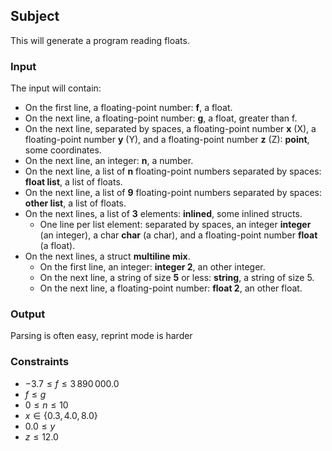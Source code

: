 ## Subject

This will generate a program reading floats.

### Input

The input will contain:

- On the first line, a floating-point number: **f**, a float.
- On the next line, a floating-point number: **g**, a float, greater than f.
- On the next line, separated by spaces, a floating-point number **x** (X), a
  floating-point number **y** (Y), and a floating-point number **z** (Z):
  **point**, some coordinates.
- On the next line, an integer: **n**, a number.
- On the next line, a list of **n** floating-point numbers separated by spaces:
  **float list**, a list of floats.
- On the next line, a list of **9** floating-point numbers separated by spaces:
  **other list**, a list of floats.
- On the next lines, a list of **3** elements: **inlined**, some inlined
  structs.
    - One line per list element: separated by spaces, an integer **integer**
      (an integer), a char **char** (a char), and a floating-point number
      **float** (a float).
- On the next lines, a struct **multiline mix**.
    - On the first line, an integer: **integer 2**, an other integer.
    - On the next line, a string of size **5** or less: **string**, a string of
      size 5.
    - On the next line, a floating-point number: **float 2**, an other float.

### Output

Parsing is often easy, reprint mode is harder

### Constraints

- $-3.7 \le f \le 3\,890\,000.0$
- $f \le g$
- $0 \le n \le 10$
- $x \in \{0.3, 4.0, 8.0\}$
- $0.0 \le y$
- $z \le 12.0$
